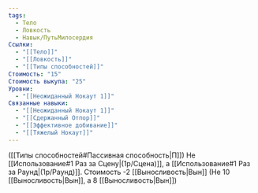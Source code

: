 ```yaml
---
tags:
  - Тело
  - Ловкость
  - Навык/ПутьМилосердия
Ссылки:
  - "[[Тело]]"
  - "[[Ловкость]]"
  - "[[Типы способностей]]"
Стоимость: "15"
Стоимость выкупа: "25"
Уровни:
  - "[[Неожиданный Нокаут 1]]"
Связанные навыки:
  - "[[Неожиданный Нокаут 1]]"
  - "[[Сдержанный Отпор]]"
  - "[[Эффективное добивание]]"
  - "[[Тяжелый Нокаут]]"
---
```

([[Типы способностей#Пассивная способность|П]]) Не [[Использование#1 Раз за Сцену|(1р/Сцена)]], а [[Использование#1 Раз за Раунд|(1р/Раунд)]].
Стоимость -2 [[Выносливость|Вын]] (Не 10 [[Выносливость|Вын]], а 8 [[Выносливость|Вын]])